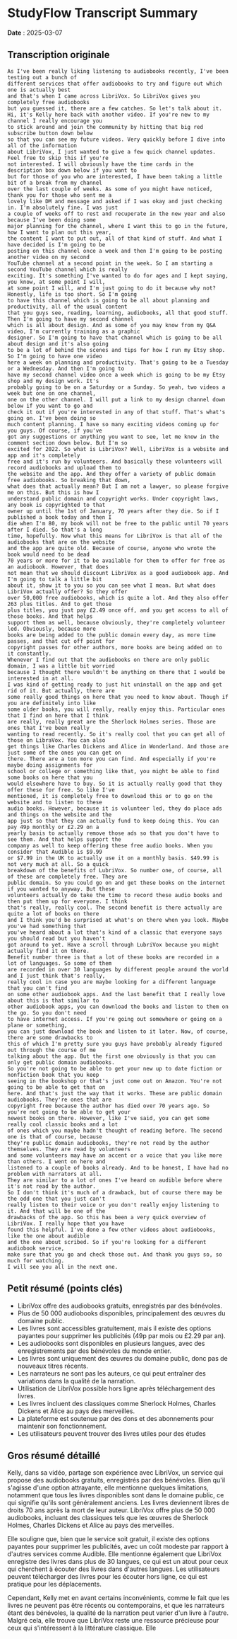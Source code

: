 # StudyFlow Transcript Summary

**Date** : 2025-03-07

## Transcription originale

```
As I've been really liking listening to audiobooks recently, I've been testing out a bunch of
different services that offer audiobooks to try and figure out which one is actually best
and that's when I came across LibriVox. So LibriVox gives you completely free audiobooks
but you guessed it, there are a few catches. So let's talk about it.
Hi, it's Kelly here back with another video. If you're new to my channel I really encourage you
to stick around and join the community by hitting that big red subscribe button down below
so that you can see my future videos. Very quickly before I dive into all of the information
about LibriVox, I just wanted to give a few quick channel updates. Feel free to skip this if you're
not interested. I will obviously have the time cards in the description box down below if you want to
but for those of you who are interested, I have been taking a little bit of a break from my channel
over the last couple of weeks. As some of you might have noticed, thank you for those who sent me a
lovely like DM and message and asked if I was okay and just checking in. I'm absolutely fine. I was just
a couple of weeks off to rest and recuperate in the new year and also because I've been doing some
major planning for the channel, where I want this to go in the future, how I want to plan out this year,
the content I want to put out, all of that kind of stuff. And what I have decided is I'm going to be
posting on this channel once a week and then I'm going to be posting another video on my second
YouTube channel at a second point in the week. So I am starting a second YouTube channel which is really
exciting. It's something I've wanted to do for ages and I kept saying, you know, at some point I will,
at some point I will, and I'm just going to do it because why not? Honestly, life is too short. So I'm going
to have this channel which is going to be all about planning and productivity, all of the usual content
that you guys see, reading, learning, audiobooks, all that good stuff. Then I'm going to have my second channel
which is all about design. And as some of you may know from my Q&A video, I'm currently training as a graphic
designer. So I'm going to have that channel which is going to be all about design and it's also going
to be a lot of behind the scenes and tips for how I run my Etsy shop. So I'm going to have one video
here a week on planning and productivity. That's going to be a Tuesday or a Wednesday. And then I'm going to
have my second channel video once a week which is going to be my Etsy shop and my design work. It's
probably going to be on a Saturday or a Sunday. So yeah, two videos a week but one on one channel,
one on the other channel. I will put a link to my design channel down below if you want to go and
check it out if you're interested in any of that stuff. That's what's going on. I've been doing so
much content planning. I have so many exciting videos coming up for you guys. Of course, if you've
got any suggestions or anything you want to see, let me know in the comment section down below. But I'm so
excited for 2022. So what is LibriVox? Well, LibriVox is a website and app and it's completely
free and it's run by volunteers. And basically these volunteers will record audiobooks and upload them to
the website and the app. And they offer a variety of public domain free audiobooks. So breaking that down,
what does that actually mean? But I am not a lawyer, so please forgive me on this. But this is how I
understand public domain and copyright works. Under copyright laws, any book is copyrighted to that
owner up until the 1st of January, 70 years after they die. So if I published a book today and then I
die when I'm 80, my book will not be free to the public until 70 years after I died. So that's a long
time, hopefully. Now what this means for LibriVox is that all of the audiobooks that are on the website
and the app are quite old. Because of course, anyone who wrote the book would need to be dead
70 years or more for it to be available for them to offer for free as an audiobook. However, that does
not mean that we should discount LibriVox as a good audiobook app. And I'm going to talk a little bit
about it, show it to you so you can see what I mean. But what does LibriVox actually offer? So they offer
over 50,000 free audiobooks, which is quite a lot. And they also offer 263 plus titles. And to get those
plus titles, you just pay £2.49 once off, and you get access to all of those books. And that helps
support them as well, because obviously, they're completely volunteer led. Obviously, because more
books are being added to the public domain every day, as more time passes, and that cut off point for
copyright passes for other authors, more books are being added on to it constantly.
Whenever I find out that the audiobooks on there are only public domain, I was a little bit worried
because I thought there wouldn't be anything on there that I would be interested in at all.
I was kind of getting ready to just hit uninstall on the app and get rid of it. But actually, there are
some really good things on here that you need to know about. Though if you are definitely into like
some older books, you will really, really enjoy this. Particular ones that I find on here that I think
are really, really great are the Sherlock Holmes series. Those are ones that I've been really
wanting to read recently. So it's really cool that you can get all of those on LibraVox. You can also
get things like Charles Dickens and Alice in Wonderland. And those are just some of the ones you can get on
there. There are a ton more you can find. And especially if you're maybe doing assignments for
school or college or something like that, you might be able to find some books on here that you
would elsewhere have to buy. So it is actually really good that they offer these for free. So like I've
mentioned, it is completely free to download this or to go on the website and to listen to these
audio books. However, because it is volunteer led, they do place ads and things on the website and the
app just so that they can actually fund to keep doing this. You can pay 49p monthly or £2.29 on a
yearly basis to actually remove those ads so that you don't have to see them. And that helps support the
company as well to keep offering these free audio books. When you consider that Audible is $9.99
or $7.99 in the UK to actually use it on a monthly basis. $49.99 is not very much at all. So a quick
breakdown of the benefits of LubriVox. So number one, of course, all of these are completely free. They are
public domain. So you could go on and get these books on the internet if you wanted to anyway. But these
volunteers actually do take the time to record these audio books and then put them up for everyone. I think
that's really, really cool. The second benefit is there actually are quite a lot of books on there
and I think you'd be surprised at what's on there when you look. Maybe you've had something that
you've heard about a lot that's kind of a classic that everyone says you should read but you haven't
got around to yet. Have a scroll through LubriVox because you might actually find it on there.
Benefit number three is that a lot of these books are recorded in a lot of languages. So some of them
are recorded in over 30 languages by different people around the world and I just think that's really,
really cool in case you are maybe looking for a different language that you can't find
on some other audiobook apps. And the last benefit that I really love about this is that similar to
other audiobook apps, you can download the books and listen to them on the go. So you don't need
to have internet access. If you're going out somewhere or going on a plane or something,
you can just download the book and listen to it later. Now, of course, there are some drawbacks to
this of which I'm pretty sure you guys have probably already figured out through the course of me
talking about the app. But the first one obviously is that you can only get public domain audiobooks.
So you're not going to be able to get your new up to date fiction or nonfiction book that you keep
seeing in the bookshop or that's just come out on Amazon. You're not going to be able to get that on
here. And that's just the way that it works. These are public domain audiobooks. They're ones that are
copyright free because the author has died over 70 years ago. So you're not going to be able to get your
newest books on there. However, like I've said, you can get some really cool classic books and a lot
of ones which you maybe hadn't thought of reading before. The second one is that of course, because
they're public domain audiobooks, they're not read by the author themselves. They are read by volunteers
and some volunteers may have an accent or a voice that you like more than others. I went on here and
listened to a couple of books already. And to be honest, I have had no problem with narrators at all.
They are similar to a lot of ones I've heard on audible before where it's not read by the author.
So I don't think it's much of a drawback, but of course there may be the odd one that you just can't
really listen to their voice or you don't really enjoy listening to it. And that will be one of the
drawbacks of the app. So this has been a very quick overview of LibriVox. I really hope that you have
found this helpful. I've done a few other videos about audiobooks, like the one about audible
and the one about scribed. So if you're looking for a different audiobook service,
make sure that you go and check those out. And thank you guys so, so much for watching.
I will see you all in the next one.
```

## Petit résumé (points clés)

- LibriVox offre des audiobooks gratuits, enregistrés par des bénévoles.
- Plus de 50 000 audiobooks disponibles, principalement des œuvres du domaine public.
- Les livres sont accessibles gratuitement, mais il existe des options payantes pour supprimer les publicités (49p par mois ou £2.29 par an).
- Les audiobooks sont disponibles en plusieurs langues, avec des enregistrements par des bénévoles du monde entier.
- Les livres sont uniquement des œuvres du domaine public, donc pas de nouveaux titres récents.
- Les narrateurs ne sont pas les auteurs, ce qui peut entraîner des variations dans la qualité de la narration.
- Utilisation de LibriVox possible hors ligne après téléchargement des livres.
- Les livres incluent des classiques comme Sherlock Holmes, Charles Dickens et Alice au pays des merveilles.
- La plateforme est soutenue par des dons et des abonnements pour maintenir son fonctionnement.
- Les utilisateurs peuvent trouver des livres utiles pour des études

## Gros résumé détaillé

Kelly, dans sa vidéo, partage son expérience avec LibriVox, un service qui propose des audiobooks gratuits, enregistrés par des bénévoles. Bien qu'il s'agisse d'une option attrayante, elle mentionne quelques limitations, notamment que tous les livres disponibles sont dans le domaine public, ce qui signifie qu'ils sont généralement anciens. Les livres deviennent libres de droits 70 ans après la mort de leur auteur. LibriVox offre plus de 50 000 audiobooks, incluant des classiques tels que les œuvres de Sherlock Holmes, Charles Dickens et Alice au pays des merveilles.

Elle souligne que, bien que le service soit gratuit, il existe des options payantes pour supprimer les publicités, avec un coût modeste par rapport à d'autres services comme Audible. Elle mentionne également que LibriVox enregistre des livres dans plus de 30 langues, ce qui est un atout pour ceux qui cherchent à écouter des livres dans d'autres langues. Les utilisateurs peuvent télécharger des livres pour les écouter hors ligne, ce qui est pratique pour les déplacements.

Cependant, Kelly met en avant certains inconvénients, comme le fait que les livres ne peuvent pas être récents ou contemporains, et que les narrateurs étant des bénévoles, la qualité de la narration peut varier d'un livre à l'autre. Malgré cela, elle trouve que LibriVox reste une ressource précieuse pour ceux qui s'intéressent à la littérature classique. Elle
